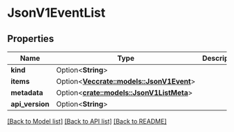 # JsonV1EventList

## Properties

Name | Type | Description | Notes
------------ | ------------- | ------------- | -------------
**kind** | Option<**String**> |  | [optional]
**items** | Option<[**Vec<crate::models::JsonV1Event>**](json_V1Event.md)> |  | [optional]
**metadata** | Option<[**crate::models::JsonV1ListMeta**](json_V1ListMeta.md)> |  | [optional]
**api_version** | Option<**String**> |  | [optional]

[[Back to Model list]](../README.md#documentation-for-models) [[Back to API list]](../README.md#documentation-for-api-endpoints) [[Back to README]](../README.md)


